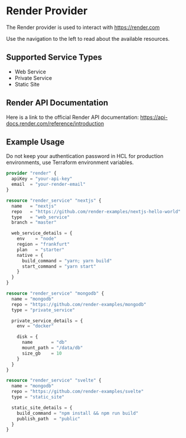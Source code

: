 # Render Provider

The Render provider is used to interact with https://render.com

Use the navigation to the left to read about the available resources.

## Supported Service Types

* Web Service
* Private Service
* Static Site

## Render API Documentation

Here is a link to the official Render API documentation: https://api-docs.render.com/reference/introduction

## Example Usage

Do not keep your authentication password in HCL for production environments, use Terraform environment variables.

```terraform
provider "render" {
  apiKey = "your-api-key"
  email  = "your-render-email"
}

resource "render_service" "nextjs" {
  name   = "nextjs"
  repo   = "https://github.com/render-examples/nextjs-hello-world"
  type   = "web_service"
  branch = "master"

  web_service_details = {
    env    = "node"
    region = "frankfurt"
    plan   = "starter"
    native = {
      build_command = "yarn; yarn build"
      start_command = "yarn start"
    }
  }
}

resource "render_service" "mongodb" {
  name = "mongodb"
  repo = "https://github.com/render-examples/mongodb"
  type = "private_service"

  private_service_details = {
    env = "docker"

    disk = {
      name       = "db"
      mount_path = "/data/db"
      size_gb    = 10
    }
  }
}

resource "render_service" "svelte" {
  name = "mongodb"
  repo = "https://github.com/render-examples/svelte"
  type = "static_site"

  static_site_details = {
    build_command = "npm install && npm run build"
    publish_path  = "public"
  }
}
```
